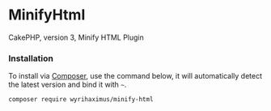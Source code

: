 MinifyHtml
==========

CakePHP, version 3, Minify HTML Plugin

### Installation ###

To install via [Composer](http://getcomposer.org/), use the command below, it will automatically detect the latest version and bind it with `~`.

```
composer require wyrihaximus/minify-html 
```
